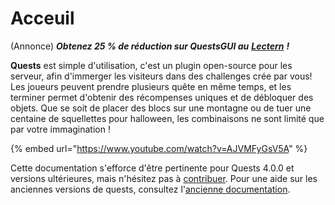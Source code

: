 # Acceuil

(Annonce) _**Obtenez 25 % de réduction sur QuestsGUI au**_ [_**Lectern**_](https://lectern.browsit.org/resources/?sort=downloads&) _**!**_

**Quests** est simple d'utilisation, c'est un plugin open-source pour les serveur, afin d'immerger les visiteurs dans des challenges crée par vous! Les joueurs peuvent prendre plusieurs quête en même temps, et les terminer permet d'obtenir des récompenses uniques et de débloquer des objets. Que se soit de placer des blocs sur une montagne ou de tuer une centaine de squellettes pour halloween, les combinaisons ne sont limité que par votre immagination !

{% embed url="https://www.youtube.com/watch?v=AJVMFyGsV5A" %}

Cette documentation s'efforce d'être pertinente pour Quests 4.0.0 et versions ultérieures, mais n'hésitez pas à [contribuer](https://github.com/PikaMug/QuestsDoc/tree/french-francais). Pour une aide sur les anciennes versions de quests, consultez l'[ancienne documentation](https://github.com/PikaMug/Quests/wiki/Ye-Ol'-Legacy-Documentation).
